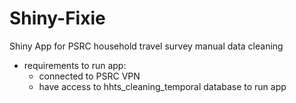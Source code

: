 # Shiny-Fixie

Shiny App for PSRC household travel survey manual data cleaning

- requirements to run app: 
  - connected to PSRC VPN 
  - have access to hhts_cleaning_temporal database to run app
